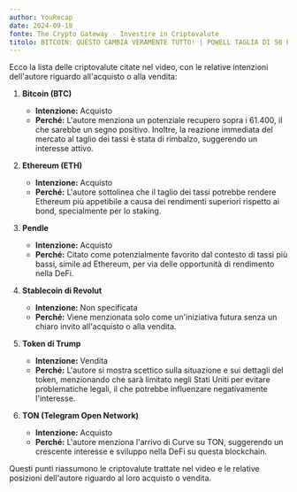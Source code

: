 ```yaml
---
author: YouRecap
date: 2024-09-18
fonte: The Crypto Gateway - Investire in Criptovalute
titolo: BITCOIN: QUESTO CAMBIA VERAMENTE TUTTO! | POWELL TAGLIA DI 50 PUNTI: BENE o MALE??
---
```


Ecco la lista delle criptovalute citate nel video, con le relative intenzioni dell'autore riguardo all'acquisto o alla vendita:

1. **Bitcoin (BTC)** 
   - **Intenzione:** Acquisto
   - **Perché:** L'autore menziona un potenziale recupero sopra i 61.400, il che sarebbe un segno positivo. Inoltre, la reazione immediata del mercato al taglio dei tassi è stata di rimbalzo, suggerendo un interesse attivo.

2. **Ethereum (ETH)**
   - **Intenzione:** Acquisto
   - **Perché:** L'autore sottolinea che il taglio dei tassi potrebbe rendere Ethereum più appetibile a causa dei rendimenti superiori rispetto ai bond, specialmente per lo staking.

3. **Pendle**
   - **Intenzione:** Acquisto
   - **Perché:** Citato come potenzialmente favorito dal contesto di tassi più bassi, simile ad Ethereum, per via delle opportunità di rendimento nella DeFi.

4. **Stablecoin di Revolut**
   - **Intenzione:** Non specificata
   - **Perché:** Viene menzionata solo come un'iniziativa futura senza un chiaro invito all'acquisto o alla vendita.

5. **Token di Trump**
   - **Intenzione:** Vendita
   - **Perché:** L'autore si mostra scettico sulla situazione e sui dettagli del token, menzionando che sarà limitato negli Stati Uniti per evitare problematiche legali, il che potrebbe influenzare negativamente l'interesse.

6. **TON (Telegram Open Network)**
   - **Intenzione:** Acquisto
   - **Perché:** L'autore menziona l'arrivo di Curve su TON, suggerendo un crescente interesse e sviluppo nella DeFi su questa blockchain.

Questi punti riassumono le criptovalute trattate nel video e le relative posizioni dell'autore riguardo al loro acquisto o vendita.
